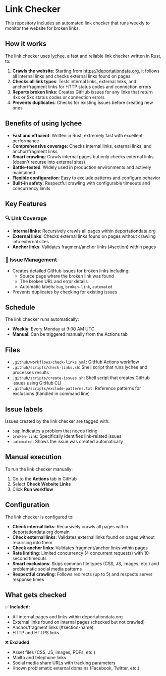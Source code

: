 # Link Checker

This repository includes an automated link checker that runs weekly to monitor the website for broken links.

## How it works

The link checker uses [lychee](https://github.com/lycheeverse/lychee), a fast and reliable link checker written in Rust, to:

1. **Crawls the website**: Starting from https://deportationdata.org, it follows all internal links and checks external links found on pages
2. **Checks all link types**: Tests internal links, external links, and anchor/fragment links for HTTP status codes and connection errors
3. **Reports broken links**: Creates GitHub issues for any links that return 4xx or 5xx status codes or connection errors
4. **Prevents duplicates**: Checks for existing issues before creating new ones

## Benefits of using lychee

- **Fast and efficient**: Written in Rust, extremely fast with excellent performance
- **Comprehensive coverage**: Checks internal links, external links, and anchor/fragment links
- **Smart crawling**: Crawls internal pages but only checks external links (doesn't recurse into external sites)
- **Battle-tested**: Widely used in production environments and actively maintained
- **Flexible configuration**: Easy to exclude patterns and configure behavior
- **Built-in safety**: Respectful crawling with configurable timeouts and concurrency limits

## Key Features

### 🔍 Link Coverage
- **Internal links**: Recursively crawls all pages within deportationdata.org
- **External links**: Checks external links found on pages without crawling into external sites
- **Anchor links**: Validates fragment/anchor links (#section) within pages

### 🚨 Issue Management  
- Creates detailed GitHub issues for broken links including:
  - Source page where the broken link was found
  - The broken URL and error details
  - Automatic labels: `bug`, `broken-link`, `automated`
- Prevents duplicates by checking for existing issues

## Schedule

The link checker runs automatically:
- **Weekly**: Every Monday at 9:00 AM UTC
- **Manual**: Can be triggered manually from the Actions tab

## Files

- `.github/workflows/check-links.yml`: GitHub Actions workflow
- `.github/scripts/check-links.sh`: Shell script that runs lychee and processes results
- `.github/scripts/create-issues.sh`: Shell script that creates GitHub issues using GitHub CLI
- `.github/scripts/exclude-patterns.txt`: Reference patterns for exclusions (handled in command line)

## Issue labels

Issues created by the link checker are tagged with:
- `bug`: Indicates a problem that needs fixing
- `broken-link`: Specifically identifies link-related issues  
- `automated`: Shows the issue was created automatically

## Manual execution

To run the link checker manually:

1. Go to the **Actions** tab in GitHub
2. Select **Check Website Links** 
3. Click **Run workflow**

## Configuration

The link checker is configured to:
- **Check internal links**: Recursively crawls all pages within deportationdata.org domain
- **Check external links**: Validates external links found on pages without recursing into them
- **Check anchor links**: Validates fragment/anchor links within pages
- **Rate limiting**: Limited concurrency (4 concurrent requests) with 10-second timeouts
- **Smart exclusions**: Skips common file types (CSS, JS, images, etc.) and problematic social media patterns
- **Respectful crawling**: Follows redirects (up to 5) and respects server response times

## What gets checked

✅ **Included:**
- All internal pages and links within deportationdata.org
- External links found on internal pages (checked but not crawled)
- Anchor/fragment links (#section-name)
- HTTP and HTTPS links

❌ **Excluded:**
- Asset files (CSS, JS, images, PDFs, etc.)
- Mailto and telephone links
- Social media share URLs with tracking parameters
- Known problematic external domains (Facebook, Twitter, etc.)